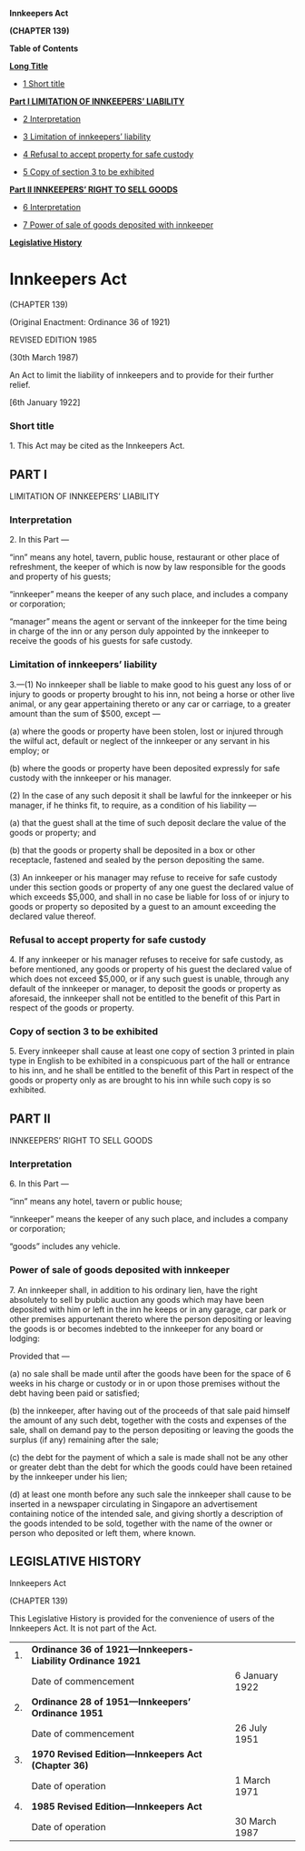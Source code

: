 **Innkeepers Act**

**(CHAPTER 139)**

**Table of Contents**

[**Long Title**](#Innkeepers-Act)

- [1 Short title](#Short-title)

[**Part I LIMITATION OF INNKEEPERS’ LIABILITY**](#Part-I)

- [2 Interpretation](#Interpretation)

- [3 Limitation of innkeepers’ liability](#Limitation-of-innkeepers’-liability)

- [4 Refusal to accept property for safe custody](#Refusal-to-accept-property-for-safe-custody)

- [5 Copy of section 3 to be exhibited](#Copy-of-section-3-to-be-exhibited)

[**Part II INNKEEPERS’ RIGHT TO SELL GOODS**](#Part-II)

- [6 Interpretation](#Interpretation)

- [7 Power of sale of goods deposited with innkeeper](#Power-of-sale-of-goods-deposited-with-innkeeper)

[**Legislative History**](#Legislative-History)

# Innkeepers Act

(CHAPTER 139)

(Original Enactment: Ordinance 36 of 1921)

REVISED EDITION 1985

(30th March 1987)

An Act to limit the liability of innkeepers and to provide for their further relief.

[6th January 1922]

### Short title

1\. This Act may be cited as the Innkeepers Act.

## PART I

LIMITATION OF INNKEEPERS’ LIABILITY

### Interpretation

2\. In this Part —

“inn” means any hotel, tavern, public house, restaurant or other place of refreshment, the keeper of which is now by law responsible for the goods and property of his guests;

“innkeeper” means the keeper of any such place, and includes a company or corporation;

“manager” means the agent or servant of the innkeeper for the time being in charge of the inn or any person duly appointed by the innkeeper to receive the goods of his guests for safe custody.

### Limitation of innkeepers’ liability

3\.—(1) No innkeeper shall be liable to make good to his guest any loss of or injury to goods or property brought to his inn, not being a horse or other live animal, or any gear appertaining thereto or any car or carriage, to a greater amount than the sum of $500, except —

(a) where the goods or property have been stolen, lost or injured through the wilful act, default or neglect of the innkeeper or any servant in his employ; or

(b) where the goods or property have been deposited expressly for safe custody with the innkeeper or his manager.

(2) In the case of any such deposit it shall be lawful for the innkeeper or his manager, if he thinks fit, to require, as a condition of his liability —

(a) that the guest shall at the time of such deposit declare the value of the goods or property; and

(b) that the goods or property shall be deposited in a box or other receptacle, fastened and sealed by the person depositing the same.

(3) An innkeeper or his manager may refuse to receive for safe custody under this section goods or property of any one guest the declared value of which exceeds $5,000, and shall in no case be liable for loss of or injury to goods or property so deposited by a guest to an amount exceeding the declared value thereof.

### Refusal to accept property for safe custody

4\. If any innkeeper or his manager refuses to receive for safe custody, as before mentioned, any goods or property of his guest the declared value of which does not exceed $5,000, or if any such guest is unable, through any default of the innkeeper or manager, to deposit the goods or property as aforesaid, the innkeeper shall not be entitled to the benefit of this Part in respect of the goods or property.

### Copy of section 3 to be exhibited

5\. Every innkeeper shall cause at least one copy of section 3 printed in plain type in English to be exhibited in a conspicuous part of the hall or entrance to his inn, and he shall be entitled to the benefit of this Part in respect of the goods or property only as are brought to his inn while such copy is so exhibited.

## PART II

INNKEEPERS’ RIGHT TO SELL GOODS

### Interpretation

6\. In this Part —

“inn” means any hotel, tavern or public house;

“innkeeper” means the keeper of any such place, and includes a company or corporation;

“goods” includes any vehicle.

### Power of sale of goods deposited with innkeeper

7\. An innkeeper shall, in addition to his ordinary lien, have the right absolutely to sell by public auction any goods which may have been deposited with him or left in the inn he keeps or in any garage, car park or other premises appurtenant thereto where the person depositing or leaving the goods is or becomes indebted to the innkeeper for any board or lodging:

Provided that —

(a) no sale shall be made until after the goods have been for the space of 6 weeks in his charge or custody or in or upon those premises without the debt having been paid or satisfied;

(b) the innkeeper, after having out of the proceeds of that sale paid himself the amount of any such debt, together with the costs and expenses of the sale, shall on demand pay to the person depositing or leaving the goods the surplus (if any) remaining after the sale;

(c) the debt for the payment of which a sale is made shall not be any other or greater debt than the debt for which the goods could have been retained by the innkeeper under his lien;

(d) at least one month before any such sale the innkeeper shall cause to be inserted in a newspaper circulating in Singapore an advertisement containing notice of the intended sale, and giving shortly a description of the goods intended to be sold, together with the name of the owner or person who deposited or left them, where known.

## LEGISLATIVE HISTORY

Innkeepers Act

(CHAPTER 139)

This Legislative History is provided for the convenience of users of the Innkeepers Act. It is not part of the Act.

||||
|:-|:-|:-|
|1.|**Ordinance 36 of 1921—Innkeepers-Liability Ordinance 1921**|
||Date of commencement|6 January 1922|
|2.|**Ordinance 28 of 1951—Innkeepers’ Ordinance 1951**|
||Date of commencement|26 July 1951|
|3.|**1970 Revised Edition—Innkeepers Act (Chapter 36)**|
||Date of operation|1 March 1971|
|4.|**1985 Revised Edition—Innkeepers Act**|
||Date of operation|30 March 1987|
